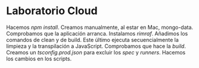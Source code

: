 # Laboratorio Cloud

Hacemos _npm install_. Creamos manualmente, al estar en Mac, mongo-data. Comprobamos que la aplicación arranca.
Instalamos _rimraf_. Añadimos los comandos de clean y de build. Este último ejecuta secuencialmente la limpieza y la transpilación a JavaScript.
Comprobamos que hace la _build_.
Creamos un _tsconfig.prod.json_ para excluir los _spec_ y _runners_. Hacemos los cambios en los scripts.
